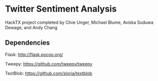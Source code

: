 # Twitter Sentiment Analysis
HackTX project completed by Clive Unger, Michael Blume, Aviska Suduwa Dewage, and Andy Chang

## Dependencies
Flask: http://flask.pocoo.org/

Tweepy: https://github.com/tweepy/tweepy

TextBlob: https://github.com/sloria/textblob
